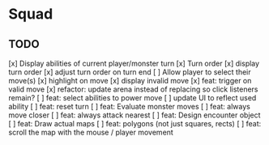 # Squad

## TODO
[x] Display abilities of current player/monster turn
[x] Turn order
    [x] display turn order
    [x] adjust turn order on turn end
[ ] Allow player to select their move(s)
    [x] highlight on move
    [x] display invalid move
    [x] feat: trigger on valid move
        [x] refactor: update arena instead of replacing so click listeners remain?
    [ ] feat: select abilities to power move
        [ ] update UI to reflect used ability
    [ ] feat: reset turn
[ ] feat: Evaluate monster moves
    [ ] feat: always move closer
    [ ] feat: always attack nearest
[ ] feat: Design encounter object
[ ] feat: Draw actual maps
    [ ] feat: polygons (not just squares, rects)
    [ ] feat: scroll the map with the mouse / player movement
